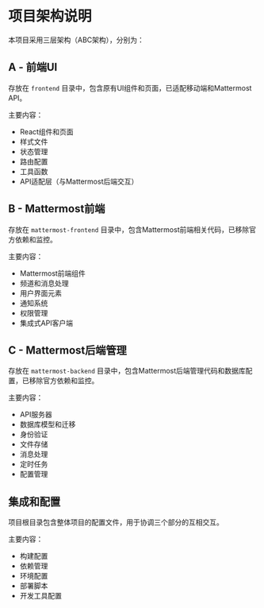 # 项目架构说明

本项目采用三层架构（ABC架构），分别为：

## A - 前端UI
存放在 `frontend` 目录中，包含原有UI组件和页面，已适配移动端和Mattermost API。

主要内容：
- React组件和页面
- 样式文件
- 状态管理
- 路由配置
- 工具函数
- API适配层（与Mattermost后端交互）

## B - Mattermost前端
存放在 `mattermost-frontend` 目录中，包含Mattermost前端相关代码，已移除官方依赖和监控。

主要内容：
- Mattermost前端组件
- 频道和消息处理
- 用户界面元素
- 通知系统
- 权限管理
- 集成式API客户端

## C - Mattermost后端管理
存放在 `mattermost-backend` 目录中，包含Mattermost后端管理代码和数据库配置，已移除官方依赖和监控。

主要内容：
- API服务器
- 数据库模型和迁移
- 身份验证
- 文件存储
- 消息处理
- 定时任务
- 配置管理

## 集成和配置
项目根目录包含整体项目的配置文件，用于协调三个部分的互相交互。

主要内容：
- 构建配置
- 依赖管理
- 环境配置
- 部署脚本
- 开发工具配置